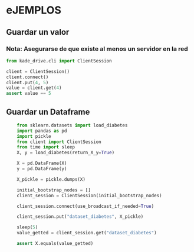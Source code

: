 # eJEMPLOS

##  Guardar un valor

### Nota: Asegurarse de que existe al menos un servidor en la red

```Python
from kade_drive.cli import ClientSession

client = ClientSession()
client.connect()
client.put(4, 5)
value = client.get(4)
assert value == 5
```

## Guardar un Dataframe

```Python
    from sklearn.datasets import load_diabetes
    import pandas as pd
    import pickle
    from client import ClientSession
    from time import sleep
    X, y = load_diabetes(return_X_y=True)

    X = pd.DataFrame(X)
    y = pd.DataFrame(y)

    X_pickle = pickle.dumps(X)

    initial_bootstrap_nodes = []
    client_session = ClientSession(initial_bootstrap_nodes)

    client_session.connect(use_broadcast_if_needed=True)

    client_session.put("dataset_diabetes", X_pickle)

    sleep(5)
    value_getted = client_session.get("dataset_diabetes")

    assert X.equals(value_getted)

```
